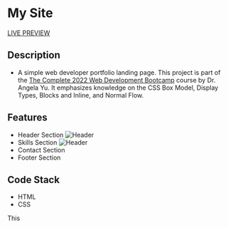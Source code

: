 # My Site
[LIVE PREVIEW](https://jamcajulao.github.io/Web-Development-Bootcamp/01-CSS-MySite/)

## Description
- A simple web developer portfolio landing page. This project is part of the
[The Complete 2022 Web Development Bootcamp](https://www.udemy.com/course/the-complete-web-development-bootcamp/ ) course by Dr. Angela Yu. It emphasizes knowledge on the CSS Box Model, Display Types, Blocks and Inline, and Normal Flow.

## Features
- Header Section
![Header](https://jamcajulao.github.io/Web-Development-Bootcamp/01-CSS-MySite/images/header.png)
- Skills Section
![Header](https://jamcajulao.github.io/Web-Development-Bootcamp/01-CSS-MySite/images/header.png)
- Contact Section
- Footer Section


## Code Stack
- HTML
- CSS

This
